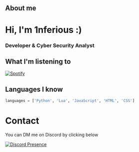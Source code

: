 ## About me
<h1 align="left">Hi, I'm 1nferious :)</h1>
<h3 align="left">Developer & Cyber Security Analyst</h3>

## What I'm listening to
 [![Spotify](https://novatorem-m5ldv9e20-1nferious.vercel.app/api/spotify?background_color=0d1117&border_color=ffffff)](https://open.spotify.com/user/1nferious)

## Languages I know 
```py
languages = ['Python', 'Lua', 'JavaScript', 'HTML', 'CSS']
```
<h1 align="left">Contact</h1>
<p align="left">You can DM me on Discord by clicking below</p>

[![Discord Presence](https://lanyard.cnrad.dev/api/829532006735806476)](https://discord.com/users/829532006735806476)

